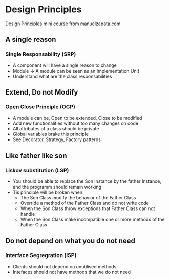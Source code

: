 # Design Principles
Design Principles mini course from manuelzapata.com

## A single reason
### Single Responsability (SRP)
- A component will have a single reason to change
- Module -> A module can be seen as an Implementation Unit
- Understand what are the class responsabilities 

## Extend, Do not Modify
### Open Close Principle (OCP)
- A module can be, Open to be extended, Close to be modified
- Add new functionalities without too many changes on code
- All attributes of a class should be private
- Global variables brake this principle
- See Decorator, Strategy, Factory patterns

## Like father like son
### Liskov substitution (LSP)
- You should be able to replace the Son Instance by the father Instance, and the programm should remain working
- Tis principle will be broken when:
  - The Son Class modify the behavior of the Father Class
  - Override a method of the Father Class and do not write code
  - When the Son Class throw exceptions that Father Class can not handle
  - When the Son Class make incompatible one or more methods of the Father Class

## Do not depend on what you do not need
### Interface Segregration (ISP)
- Clients should not depend on unutilised methods
- Intefaces should not have methods that we do not need
